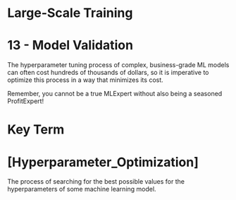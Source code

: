 # Large-Scale Training

# 13 - Model Validation

The hyperparameter tuning process of complex, business-grade ML models can often 
cost hundreds of thousands of dollars, so it is imperative to optimize this process 
in a way that minimizes its cost.

Remember, you cannot be a true MLExpert without also being a seasoned ProfitExpert!

# Key Term

# [Hyperparameter_Optimization]
The process of searching for the best possible values for the hyperparameters of 
some machine learning model.    
